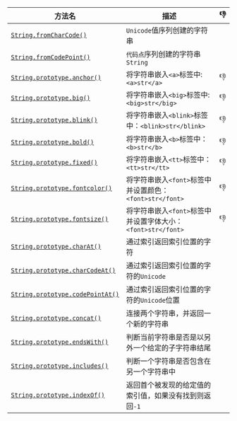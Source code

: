方法名 | 描述 | 👎
---|---|---
[`String.fromCharCode()`](https://developer.mozilla.org/zh-CN/docs/Web/JavaScript/Reference/Global_Objects/String/fromCharCode) | `Unicode`值序列创建的字符串 
[`String.fromCodePoint()`](https://developer.mozilla.org/zh-CN/docs/Web/JavaScript/Reference/Global_Objects/String/fromCodePoint) | `代码点`序列创建的字符串  `String`
[`String.prototype.anchor()`](https://developer.mozilla.org/zh-CN/docs/Web/JavaScript/Reference/Global_Objects/String/anchor) | 将字符串嵌入`<a>`标签中: `<a>str</a>` | 👎
[`String.prototype.big()`](https://developer.mozilla.org/zh-CN/docs/Web/JavaScript/Reference/Global_Objects/String/big) | 将字符串嵌入`<big>`标签中: `<big>str</big>` | 👎
[`String.prototype.blink()`](https://developer.mozilla.org/zh-CN/docs/Web/JavaScript/Reference/Global_Objects/String/blink) | 将字符串嵌入`<blink>`标签中：`<blink>str</blink>` | 👎
[`String.prototype.bold()`](https://developer.mozilla.org/zh-CN/docs/Web/JavaScript/Reference/Global_Objects/String/bold) | 将字符串嵌入`<b>`标签中：`<b>str</b>` | 👎
[`String.prototype.fixed()`](https://developer.mozilla.org/zh-CN/docs/Web/JavaScript/Reference/Global_Objects/String/fixed) | 将字符串嵌入`<tt>`标签中：`<tt>str</tt>`| 👎
[`String.prototype.fontcolor()`](https://developer.mozilla.org/zh-CN/docs/Web/JavaScript/Reference/Global_Objects/String/fontcolor) | 将字符串嵌入`<font>`标签中并设置颜色：`<font>str</font>`| 👎
[`String.prototype.fontsize()`](https://developer.mozilla.org/zh-CN/docs/Web/JavaScript/Reference/Global_Objects/String/fontsize) | 将字符串嵌入`<font>`标签中并设置字体大小：`<font>str</font>`| 👎
[`String.prototype.charAt()`](https://developer.mozilla.org/zh-CN/docs/Web/JavaScript/Reference/Global_Objects/String/charAt) | 通过索引返回索引位置的字符 
[`String.prototype.charCodeAt()`](https://developer.mozilla.org/zh-CN/docs/Web/JavaScript/Reference/Global_Objects/String/charCodeAt) | 通过索引返回索引位置的字符的`Unicode`
[`String.prototype.codePointAt()`](https://developer.mozilla.org/zh-CN/docs/Web/JavaScript/Reference/Global_Objects/String/codePointAt) | 通过索引返回索引位置的字符的`Unicode`位置 
[`String.prototype.concat()`](https://developer.mozilla.org/zh-CN/docs/Web/JavaScript/Reference/Global_Objects/String/concat) | 连接两个字符串，并返回一个新的字符串 
[`String.prototype.endsWith()`](https://developer.mozilla.org/zh-CN/docs/Web/JavaScript/Reference/Global_Objects/String/endsWith) | 判断当前字符串是否是以另外一个给定的子字符串结尾 
[`String.prototype.includes()`](https://developer.mozilla.org/zh-CN/docs/Web/JavaScript/Reference/Global_Objects/String/includes) | 判断一个字符串是否包含在另一个字符串中 
[`String.prototype.indexOf()`](https://developer.mozilla.org/zh-CN/docs/Web/JavaScript/Reference/Global_Objects/String/indexOf) | 返回首个被发现的给定值的索引值，如果没有找到则返回`-1` 

